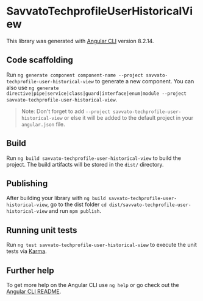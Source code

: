 # SavvatoTechprofileUserHistoricalView

This library was generated with [Angular CLI](https://github.com/angular/angular-cli) version 8.2.14.

## Code scaffolding

Run `ng generate component component-name --project savvato-techprofile-user-historical-view` to generate a new component. You can also use `ng generate directive|pipe|service|class|guard|interface|enum|module --project savvato-techprofile-user-historical-view`.
> Note: Don't forget to add `--project savvato-techprofile-user-historical-view` or else it will be added to the default project in your `angular.json` file. 

## Build

Run `ng build savvato-techprofile-user-historical-view` to build the project. The build artifacts will be stored in the `dist/` directory.

## Publishing

After building your library with `ng build savvato-techprofile-user-historical-view`, go to the dist folder `cd dist/savvato-techprofile-user-historical-view` and run `npm publish`.

## Running unit tests

Run `ng test savvato-techprofile-user-historical-view` to execute the unit tests via [Karma](https://karma-runner.github.io).

## Further help

To get more help on the Angular CLI use `ng help` or go check out the [Angular CLI README](https://github.com/angular/angular-cli/blob/master/README.md).
